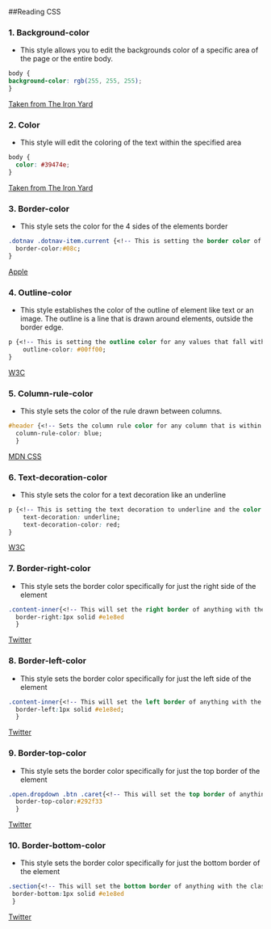 ##Reading CSS



### 1. Background-color
 * This style allows you to edit the backgrounds
  color of a specific area of the page or the entire body.

```css
body {
background-color: rgb(255, 255, 255);
}
```
[Taken from The Iron Yard](http://theironyard.com/academy/)

### 2. Color
 * This style will edit the coloring of the text within the specified area

```css
body {
  color: #39474e;
}
```
[Taken from The Iron Yard](http://theironyard.com/academy/)

### 3. Border-color
 * This style sets the color for the 4 sides of the elements border

```css
.dotnav .dotnav-item.current {<!-- This is setting the border color of elements in the classes dotnav or dotnav-item.current -->
  border-color:#08c;
}
```
[Apple](http://images.apple.com/v/home/bg/styles/home.built.css)

### 4. Outline-color
 * This style establishes the color of the outline of element like text or an image. The outline is a line that is drawn around elements, outside the border edge.

```css
p {<!-- This is setting the outline color for any values that fall within a p tag on the page -->
    outline-color: #00ff00;
}
```
[W3C](http://www.w3schools.com/cssref/tryit.asp?filename=trycss_outline-color)

### 5. Column-rule-color
 * This style sets the color of the rule drawn between columns.

```css
#header {<!-- Sets the column rule color for any column that is within the id of header -->
  column-rule-color: blue;
  }
```
[MDN CSS](https://developer.mozilla.org/en-US/docs/Web/CSS/column-rule-color)

### 6. Text-decoration-color
 * This style sets the color for a text decoration like an underline

```css
p {<!-- This is setting the text decoration to underline and the color of that underline for any values that fall within a p tag on the page -->
    text-decoration: underline;
    text-decoration-color: red;
}
```
[W3C](http://www.w3schools.com/cssref/css3_pr_text-decoration-color.asp)

### 7. Border-right-color
 * This style sets the border color specifically for just the right side of the element

```css
.content-inner{<!-- This will set the right border of anything with the class .content-inner to the established color, with a thickness of 1 pixel and it will be solid all the way around. -->
  border-right:1px solid #e1e8ed
  }
```
[Twitter](https://abs.twimg.com/a/1413573160/css/t1/twitter_core.bundle.css)
### 8. Border-left-color
 * This style sets the border color specifically for just the left side of the element

```css
.content-inner{<!-- This will set the left border of anything with the class .content-inner to the established color, with a thickness of 1 pixel and it will be solid all the way around. -->
  border-left:1px solid #e1e8ed;
  }
```
[Twitter](https://abs.twimg.com/a/1413573160/css/t1/twitter_core.bundle.css)
### 9. Border-top-color
 * This style sets the border color specifically for just the top border of the element

```css
.open.dropdown .btn .caret{<!-- This will set the top border of anything with the class .open.dropdown, .btn, or .caret, to the established color, with a thickness of 1 pixel and it will be solid all the way around. -->
  border-top-color:#292f33
  }
```
[Twitter](https://abs.twimg.com/a/1413573160/css/t1/twitter_core.bundle.css)
### 10. Border-bottom-color
 * This style sets the border color specifically for just the bottom border of the element

 ```css
.section{<!-- This will set the bottom border of anything with the class .section to the established color, with a thickness of 1 pixel and it will be solid all the way around. -->
  border-bottom:1px solid #e1e8ed
  }
 ```
 [Twitter](https://abs.twimg.com/a/1413573160/css/t1/twitter_core.bundle.css)
